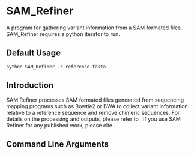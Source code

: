 # SAM_Refiner
A program for gathering variant information from a SAM formated files.  SAM_Refiner requires a python iterator to run.

## Default Usage
	python SAM_Refiner -r reference.fasta

## Introduction

SAM Refiner processes SAM formated files generated from sequencing mapping programs such as Bowtie2 or BWA to collect variant information relative to a reference sequence and remove chimeric sequences.  For details on the processing and outputs, please refer to .  If you use SAM Refiner for any published work, please cite .

## Command Line Arguments


